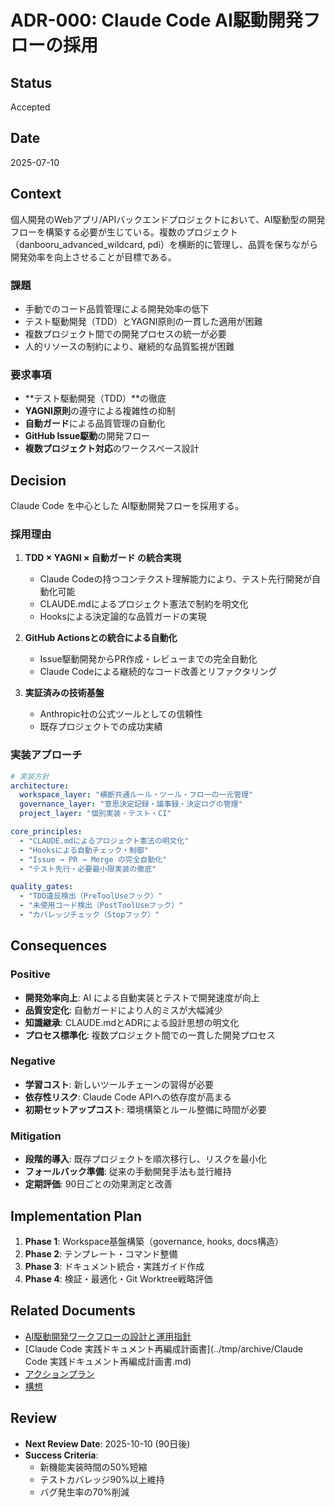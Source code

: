 # ADR-000: Claude Code AI駆動開発フローの採用

## Status
Accepted

## Date
2025-07-10

## Context
個人開発のWebアプリ/APIバックエンドプロジェクトにおいて、AI駆動型の開発フローを構築する必要が生じている。複数のプロジェクト（danbooru_advanced_wildcard, pdi）を横断的に管理し、品質を保ちながら開発効率を向上させることが目標である。

### 課題
- 手動でのコード品質管理による開発効率の低下
- テスト駆動開発（TDD）とYAGNI原則の一貫した適用が困難
- 複数プロジェクト間での開発プロセスの統一が必要
- 人的リソースの制約により、継続的な品質監視が困難

### 要求事項
- **テスト駆動開発（TDD）**の徹底
- **YAGNI原則**の遵守による複雑性の抑制
- **自動ガード**による品質管理の自動化
- **GitHub Issue駆動**の開発フロー
- **複数プロジェクト対応**のワークスペース設計

## Decision
Claude Code を中心とした AI駆動開発フローを採用する。

### 採用理由
1. **TDD × YAGNI × 自動ガード の統合実現**
   - Claude Codeの持つコンテクスト理解能力により、テスト先行開発が自動化可能
   - CLAUDE.mdによるプロジェクト憲法で制約を明文化
   - Hooksによる決定論的な品質ガードの実現

2. **GitHub Actionsとの統合による自動化**
   - Issue駆動開発からPR作成・レビューまでの完全自動化
   - Claude Codeによる継続的なコード改善とリファクタリング

3. **実証済みの技術基盤**
   - Anthropic社の公式ツールとしての信頼性
   - 既存プロジェクトでの成功実績

### 実装アプローチ
```yaml
# 実装方針
architecture:
  workspace_layer: "横断共通ルール・ツール・フローの一元管理"
  governance_layer: "意思決定記録・議事録・決定ログの管理"
  project_layer: "個別実装・テスト・CI"

core_principles:
  - "CLAUDE.mdによるプロジェクト憲法の明文化"
  - "Hooksによる自動チェック・制御"
  - "Issue → PR → Merge の完全自動化"
  - "テスト先行・必要最小限実装の徹底"

quality_gates:
  - "TDD違反検出（PreToolUseフック）"
  - "未使用コード検出（PostToolUseフック）"
  - "カバレッジチェック（Stopフック）"
```

## Consequences

### Positive
- **開発効率向上**: AI による自動実装とテストで開発速度が向上
- **品質安定化**: 自動ガードにより人的ミスが大幅減少
- **知識継承**: CLAUDE.mdとADRによる設計思想の明文化
- **プロセス標準化**: 複数プロジェクト間での一貫した開発プロセス

### Negative
- **学習コスト**: 新しいツールチェーンの習得が必要
- **依存性リスク**: Claude Code APIへの依存度が高まる
- **初期セットアップコスト**: 環境構築とルール整備に時間が必要

### Mitigation
- **段階的導入**: 既存プロジェクトを順次移行し、リスクを最小化
- **フォールバック準備**: 従来の手動開発手法も並行維持
- **定期評価**: 90日ごとの効果測定と改善

## Implementation Plan
1. **Phase 1**: Workspace基盤構築（governance, hooks, docs構造）
2. **Phase 2**: テンプレート・コマンド整備
3. **Phase 3**: ドキュメント統合・実践ガイド作成
4. **Phase 4**: 検証・最適化・Git Worktree戦略評価

## Related Documents
- [AI駆動開発ワークフローの設計と運用指針](../tmp/archive/AI駆動開発ワークフローの設計と運用指針.md)
- [Claude Code 実践ドキュメント再編成計画書](../tmp/archive/Claude Code 実践ドキュメント再編成計画書.md)
- [アクションプラン](../tmp/archive/アクションプラン.md)
- [構想](../tmp/archive/構想.md)

## Review
- **Next Review Date**: 2025-10-10 (90日後)
- **Success Criteria**: 
  - 新機能実装時間の50%短縮
  - テストカバレッジ90%以上維持
  - バグ発生率の70%削減